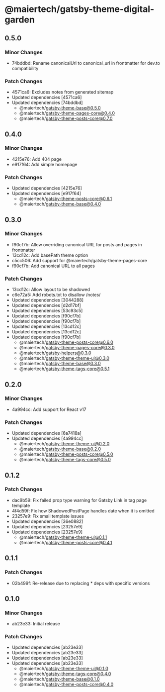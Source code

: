 # @maiertech/gatsby-theme-digital-garden

## 0.5.0

### Minor Changes

- 74bddbd: Rename canonicalUrl to canonical_url in frontmatter for dev.to
  compatibility

### Patch Changes

- 4571ca6: Excludes notes from generated sitemap
- Updated dependencies [4571ca6]
- Updated dependencies [74bddbd]
  - @maiertech/gatsby-theme-base@0.5.0
  - @maiertech/gatsby-theme-pages-core@0.4.0
  - @maiertech/gatsby-theme-posts-core@0.7.0

## 0.4.0

### Minor Changes

- 4215e76: Add 404 page
- e917f64: Add simple homepage

### Patch Changes

- Updated dependencies [4215e76]
- Updated dependencies [e917f64]
  - @maiertech/gatsby-theme-posts-core@0.6.1
  - @maiertech/gatsby-theme-base@0.4.0

## 0.3.0

### Minor Changes

- f90cf7b: Allow overriding canonical URL for posts and pages in frontmatter
- 13cd12c: Add basePath theme option
- c5cc506: Add support for @maiertech/gatsby-theme-pages-core
- f90cf7b: Add canonical URL to all pages

### Patch Changes

- 13cd12c: Allow layout to be shadowed
- c6e72a5: Add robots.txt to disallow /notes/
- Updated dependencies [3044288]
- Updated dependencies [d2d17bf]
- Updated dependencies [53c93c5]
- Updated dependencies [f90cf7b]
- Updated dependencies [f90cf7b]
- Updated dependencies [13cd12c]
- Updated dependencies [13cd12c]
- Updated dependencies [f90cf7b]
  - @maiertech/gatsby-theme-posts-core@0.6.0
  - @maiertech/gatsby-theme-pages-core@0.3.0
  - @maiertech/gatsby-helpers@0.3.0
  - @maiertech/gatsby-theme-theme-ui@0.3.0
  - @maiertech/gatsby-theme-base@0.3.0
  - @maiertech/gatsby-theme-tags-core@0.5.1

## 0.2.0

### Minor Changes

- 4a994cc: Add support for React v17

### Patch Changes

- Updated dependencies [6a7418a]
- Updated dependencies [4a994cc]
  - @maiertech/gatsby-theme-theme-ui@0.2.0
  - @maiertech/gatsby-theme-base@0.2.0
  - @maiertech/gatsby-theme-posts-core@0.5.0
  - @maiertech/gatsby-theme-tags-core@0.5.0

## 0.1.2

### Patch Changes

- dac9b59: Fix failed prop type warning for Gatsby Link in tag page template
- 4f4d59f: Fix how ShadowedPostPage handles date when it is omitted
- 23257e9: Fix small template issues
- Updated dependencies [36e0882]
- Updated dependencies [23257e9]
- Updated dependencies [23257e9]
  - @maiertech/gatsby-theme-theme-ui@0.1.1
  - @maiertech/gatsby-theme-posts-core@0.4.1

## 0.1.1

### Patch Changes

- 02b499f: Re-release due to replacing \* deps with specific versions

## 0.1.0

### Minor Changes

- ab23e33: Initial release

### Patch Changes

- Updated dependencies [ab23e33]
- Updated dependencies [ab23e33]
- Updated dependencies [ab23e33]
- Updated dependencies [ab23e33]
  - @maiertech/gatsby-theme-theme-ui@0.1.0
  - @maiertech/gatsby-theme-tags-core@0.4.0
  - @maiertech/gatsby-theme-base@0.1.0
  - @maiertech/gatsby-theme-posts-core@0.4.0
